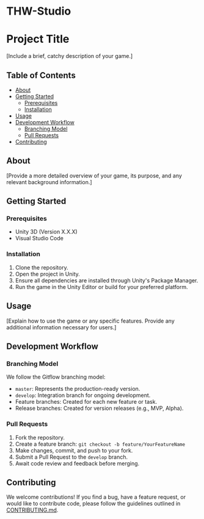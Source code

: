 # THW-Studio

# Project Title

[Include a brief, catchy description of your game.]

## Table of Contents

- [About](#about)
- [Getting Started](#getting-started)
  - [Prerequisites](#prerequisites)
  - [Installation](#installation)
- [Usage](#usage)
- [Development Workflow](#development-workflow)
  - [Branching Model](#branching-model)
  - [Pull Requests](#pull-requests)
- [Contributing](#contributing)

## About

[Provide a more detailed overview of your game, its purpose, and any relevant background information.]

## Getting Started

### Prerequisites

- Unity 3D (Version X.X.X)
- Visual Studio Code

### Installation

1. Clone the repository.
2. Open the project in Unity.
3. Ensure all dependencies are installed through Unity's Package Manager.
4. Run the game in the Unity Editor or build for your preferred platform.

## Usage

[Explain how to use the game or any specific features. Provide any additional information necessary for users.]

## Development Workflow

### Branching Model

We follow the Gitflow branching model:

- `master`: Represents the production-ready version.
- `develop`: Integration branch for ongoing development.
- Feature branches: Created for each new feature or task.
- Release branches: Created for version releases (e.g., MVP, Alpha).

### Pull Requests

1. Fork the repository.
2. Create a feature branch: `git checkout -b feature/YourFeatureName`
3. Make changes, commit, and push to your fork.
4. Submit a Pull Request to the `develop` branch.
5. Await code review and feedback before merging.

## Contributing

We welcome contributions! If you find a bug, have a feature request, or would like to contribute code, please follow the guidelines outlined in [CONTRIBUTING.md](CONTRIBUTING.md).

